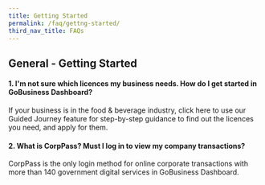 ```yaml
---
title: Getting Started
permalink: /faq/gettng-started/
third_nav_title: FAQs
---
```


## General - Getting Started

#### 1. I'm not sure which licences my business needs. How do I get started in GoBusiness Dashboard?

If your business is in the food & beverage industry, click here to use our Guided Journey feature for step-by-step guidance to find out the licences you need, and apply for them.

#### 2. What is CorpPass? Must I log in to view my company transactions?

CorpPass is the only login method for online corporate transactions with more than 140 government digital services in GoBusiness Dashboard.
